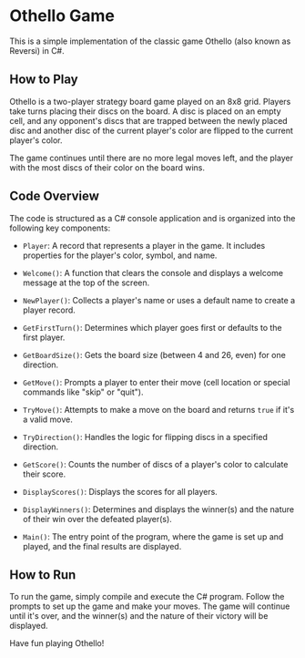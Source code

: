 # Othello Game

This is a simple implementation of the classic game Othello (also known as Reversi) in C#.

## How to Play

Othello is a two-player strategy board game played on an 8x8 grid. Players take turns placing their discs on the board. A disc is placed on an empty cell, and any opponent's discs that are trapped between the newly placed disc and another disc of the current player's color are flipped to the current player's color.

The game continues until there are no more legal moves left, and the player with the most discs of their color on the board wins.

## Code Overview

The code is structured as a C# console application and is organized into the following key components:

- `Player`: A record that represents a player in the game. It includes properties for the player's color, symbol, and name.

- `Welcome()`: A function that clears the console and displays a welcome message at the top of the screen.

- `NewPlayer()`: Collects a player's name or uses a default name to create a player record.

- `GetFirstTurn()`: Determines which player goes first or defaults to the first player.

- `GetBoardSize()`: Gets the board size (between 4 and 26, even) for one direction.

- `GetMove()`: Prompts a player to enter their move (cell location or special commands like "skip" or "quit").

- `TryMove()`: Attempts to make a move on the board and returns `true` if it's a valid move.

- `TryDirection()`: Handles the logic for flipping discs in a specified direction.

- `GetScore()`: Counts the number of discs of a player's color to calculate their score.

- `DisplayScores()`: Displays the scores for all players.

- `DisplayWinners()`: Determines and displays the winner(s) and the nature of their win over the defeated player(s).

- `Main()`: The entry point of the program, where the game is set up and played, and the final results are displayed.

## How to Run

To run the game, simply compile and execute the C# program. Follow the prompts to set up the game and make your moves. The game will continue until it's over, and the winner(s) and the nature of their victory will be displayed.

Have fun playing Othello!
